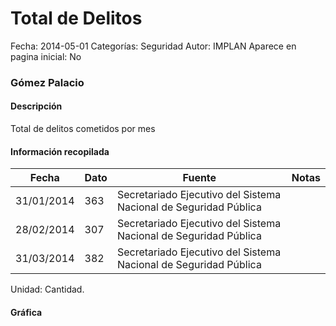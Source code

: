 Total de Delitos
=====

Fecha: 2014-05-01
Categorías: Seguridad
Autor: IMPLAN
Aparece en pagina inicial: No

### Gómez Palacio

#### Descripción

Total de delitos cometidos por mes

<!-- break -->

#### Información recopilada

<table class="table table-hover table-bordered matriz">
  <thead>
    <tr><th>Fecha</th><th>Dato</th><th>Fuente</th><th>Notas</th></tr>
  </thead>
  <tbody>
    <tr><td class="centrado">31/01/2014</td><td class="derecha">363</td><td>Secretariado Ejecutivo del Sistema Nacional de Seguridad Pública</td><td></td></tr>
    <tr><td class="centrado">28/02/2014</td><td class="derecha">307</td><td>Secretariado Ejecutivo del Sistema Nacional de Seguridad Pública</td><td></td></tr>
    <tr><td class="centrado">31/03/2014</td><td class="derecha">382</td><td>Secretariado Ejecutivo del Sistema Nacional de Seguridad Pública</td><td></td></tr>
  </tbody>
</table>

Unidad: Cantidad.

#### Gráfica

<div id="Morriswmfakqlt" class="grafica"></div>
  <script>
  new Morris.Line({
    element: 'Morriswmfakqlt',
    data: [
      { fecha: '2014-01-31', dato: 363 },
      { fecha: '2014-02-28', dato: 307 },
      { fecha: '2014-03-31', dato: 382 }
    ],
    xkey: 'fecha',
    ykeys: ['dato'],
    labels: ['Dato'],
    lineColors: ['#FF5B02'],
    xLabelFormat: function(d) {
      return d.getDate()+'/'+(d.getMonth()+1)+'/'+d.getFullYear();
    },
    dateFormat: function (ts) {
      var d = new Date(ts);
      return d.getDate() + '/' + (d.getMonth() + 1) + '/' + d.getFullYear();
    }
  });
  </script>

